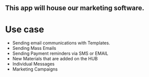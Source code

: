 ## This app will house our marketing software.
# Use case
- Sending email communications with Templates.
- Sending Mass Emails
- Sending Payment reminders via SMS or EMAIL
- New Materials that are added on the HUB
- Individual Messages
- Marketing Campaigns 